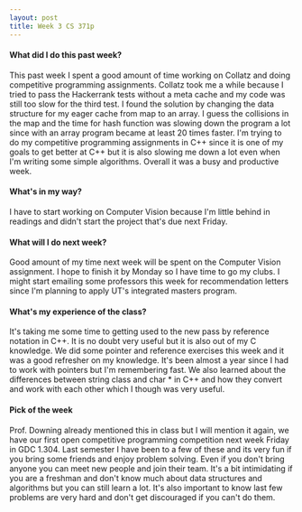 ```yaml
---
layout: post
title: Week 3 CS 371p
---
```

#### What did I do this past week?

This past week I spent a good amount of time working on Collatz and doing competitive programming assignments. Collatz took me a while because I tried to pass the Hackerrank tests without a meta cache and my code was still too slow for the third test. I found the solution by changing the data structure for my eager cache from map to an array. I guess the collisions in the map and the time for hash function was slowing down the program a lot since with an array program became at least 20 times faster. I'm trying to do my competitive programming assignments in C++ since it is one of my goals to get better at C++ but it is also slowing me down a lot even when I'm writing some simple algorithms. Overall it was a busy and productive week. 

#### What's in my way?

I have to start working on Computer Vision because I'm little behind in readings and didn't start the project that's due next Friday.

#### What will I do next week?

Good amount of my time next week will be spent on the Computer Vision assignment. I hope to finish it by Monday so I have time to go my clubs. I might start emailing some professors this week for recommendation letters since I'm planning to apply UT's integrated masters program. 

#### What's my experience of the class?

It's taking me some time to getting used to the new pass by reference notation in C++. It is no doubt very useful but it is also out of my C knowledge. We did some pointer and reference exercises this week and it was a good refresher on my knowledge. It's been almost a year since I had to work with pointers but I'm remembering fast. We also learned about the differences between string class and char * in C++ and how they convert and work with each other which I though was very useful.  

#### Pick of the week

Prof. Downing already mentioned this in class but I will mention it again, we have our first open competitive programming competition next week Friday in GDC 1.304. Last semester I have been to a few of these and its very fun if you bring some friends and enjoy problem solving. Even if you don't bring anyone you can meet new people and join their team. It's a bit intimidating if you are a freshman and don't know much about data structures and algorithms but you can still learn a lot. It's also important to know last few problems are very hard and don't get discouraged if you can't do them. 
